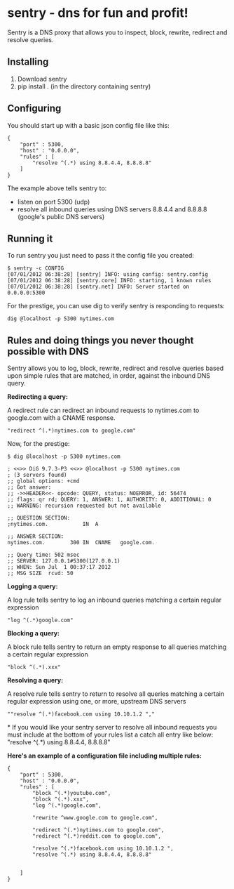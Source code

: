 # sentry - dns for fun and profit!

Sentry is a DNS proxy that allows you to inspect, block, rewrite, redirect and resolve queries. 


## Installing

1. Download sentry 
2. pip install . (in the directory containing sentry)


## Configuring

You should start up with a basic json config file like this: 

    {
        "port" : 5300,
    	"host" : "0.0.0.0",
    	"rules" : [
    		"resolve ^(.*) using 8.8.4.4, 8.8.8.8"
    	]	
    }
    
The example above tells sentry to: 

* listen on port 5300 (udp)
* resolve all inbound queries using DNS servers 8.8.4.4 and 8.8.8.8 (google's public DNS servers)

## Running it

To run sentry you just need to pass it the config file you created: 

    $ sentry -c CONFIG 
    [07/01/2012 06:38:28] [sentry] INFO: using config: sentry.config
    [07/01/2012 06:38:28] [sentry.core] INFO: starting, 1 known rules
    [07/01/2012 06:38:28] [sentry.net] INFO: Server started on 0.0.0.0:5300

For the prestige, you can use dig to verify sentry is responding to requests:

    dig @localhost -p 5300 nytimes.com


## Rules and doing things you never thought possible with DNS

Sentry allows you to log, block, rewrite, redirect and resolve queries based upon simple rules that are matched, in order, against the inbound DNS query. 

**Redirecting a query:**

A redirect rule can redirect an inbound requests to nytimes.com to google.com with a CNAME response. 

    "redirect ^(.*)nytimes.com to google.com"
    		
Now, for the prestige: 

    $ dig @localhost -p 5300 nytimes.com

    ; <<>> DiG 9.7.3-P3 <<>> @localhost -p 5300 nytimes.com
    ; (3 servers found)
    ;; global options: +cmd
    ;; Got answer:
    ;; ->>HEADER<<- opcode: QUERY, status: NOERROR, id: 56474
    ;; flags: qr rd; QUERY: 1, ANSWER: 1, AUTHORITY: 0, ADDITIONAL: 0
    ;; WARNING: recursion requested but not available

    ;; QUESTION SECTION:
    ;nytimes.com.			IN	A

    ;; ANSWER SECTION:
    nytimes.com.		300	IN	CNAME	google.com.

    ;; Query time: 502 msec
    ;; SERVER: 127.0.0.1#5300(127.0.0.1)
    ;; WHEN: Sun Jul  1 00:37:17 2012
    ;; MSG SIZE  rcvd: 50

**Logging a query:**

A log rule tells sentry to log an inbound queries matching a certain regular expression

    "log ^(.*)google.com"
    
    
**Blocking a query:**

A block rule tells sentry to return an empty response to all queries matching a certain regular expression 

    "block ^(.*).xxx"
    
**Resolving a query:**

A resolve rule tells sentry to return to resolve all queries matching a certain regular expression using one, or more, upstream DNS servers

    ""resolve ^(.*)facebook.com using 10.10.1.2 ","
    		
\* If you would like your sentry server to resolve all inbound requests you must include at the bottom of your rules list a catch all entry like below: 
    "resolve ^(.*) using 8.8.4.4, 8.8.8.8"
    

**Here's an example of a configuration file including multiple rules:**

    {
    	"port" : 5300,
    	"host" : "0.0.0.0",
    	"rules" : [
    		"block ^(.*)youtube.com",		
    		"block ^(.*).xxx",
    		"log ^(.*)google.com",

    		"rewrite ^www.google.com to google.com",		

    		"redirect ^(.*)nytimes.com to google.com",					
    		"redirect ^(.*)reddit.com to google.com",

    		"resolve ^(.*)facebook.com using 10.10.1.2 ",
    		"resolve ^(.*) using 8.8.4.4, 8.8.8.8"
		

    	]	
    }

